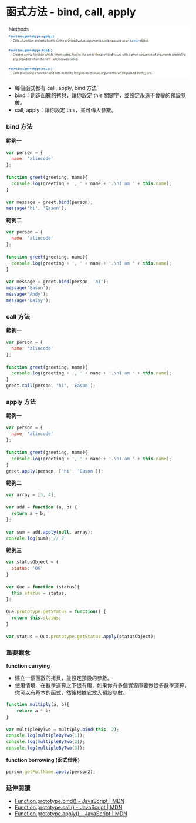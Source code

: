 # 函式方法 - bind, call, apply

![](assets/function-method.png)

* 每個函式都有 call, apply, bind 方法
* bind：創造函數的拷貝，讓你設定 this 關鍵字，並設定永遠不會變的預設參數。
* call, apply：讓你設定 this，並可傳入參數。

### bind 方法

**範例一**

```js
var person = {
  name: 'alincode'
};

function greet(greeting, name){
  console.log(greeting + ', ' + name + '.\nI am ' + this.name);
}

var message = greet.bind(person);
message('hi', 'Eason');
```

**範例二**

```js
var person = {
  name: 'alincode'
};

function greet(greeting, name){
  console.log(greeting + ', ' + name + '.\nI am ' + this.name);
}

var message = greet.bind(person, 'hi');
message('Eason');
message('Andy');
message('Daisy');
```

### call 方法

**範例一**

```js
var person = {
  name: 'alincode'
};

function greet(greeting, name){
  console.log(greeting + ', ' + name + '.\nI am ' + this.name);
}
greet.call(person, 'hi', 'Eason');
```

### apply 方法

**範例一**

```js
var person = {
  name: 'alincode'
};

function greet(greeting, name){
  console.log(greeting + ', ' + name + '.\nI am ' + this.name);
}
greet.apply(person, ['hi', 'Eason']);
```

**範例二**

```js
var array = [3, 4];

var add = function (a, b) {
  return a + b;
};

var sum = add.apply(null, array);
console.log(sum); // 7

```

**範例三**

```js
var statusObject = {
  status: 'OK'
}

var Que = function (status){
  this.status = status;
};

Que.prototype.getStatus = function() {
  return this.status;
}

var status = Quo.prototype.getStatus.apply(statusObject);
```

### 重要觀念

**function currying**

* 建立一個函數的拷貝，並設定預設的參數。
* 使用情境：在數學運算之下很有用，如果你有多個資源庫要做很多數學運算，你可以有基本的函式，然後根據它放入預設參數。

```js
function multiply(a, b){
	return a * b;
}

var multipleByTwo = multiply.bind(this, 2);
console.log(multipleByTwo(1));
console.log(multipleByTwo(2));
console.log(multipleByTwo(3));
```

**function borrowing (函式借用)**

```js
person.getFullName.apply(person2);
```

### 延伸閱讀

* [Function.prototype.bind() - JavaScript | MDN](https://developer.mozilla.org/zh-TW/docs/Web/JavaScript/Reference/Global_Objects/Function/bind)
* [Function.prototype.call() - JavaScript | MDN](https://developer.mozilla.org/en-US/docs/Web/JavaScript/Reference/Global_Objects/Function/call)
* [Function.prototype.apply() - JavaScript | MDN](https://developer.mozilla.org/en-US/docs/Web/JavaScript/Reference/Global_Objects/Function/apply)